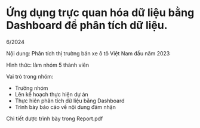 # Ứng dụng trực quan hóa dữ liệu bằng Dashboard để phân tích dữ liệu.

6/2024

Nội dung: Phân tích thị trường bán xe ô tô Việt Nam đầu năm 2023

Hình thức: làm nhóm 5 thành viên

Vai trò trong nhóm:
- Trưởng nhóm
- Lên kế hoạch thực hiện dự án
- Thực hiên phân tích dữ liệu bằng Dashboard
- Trình bày báo cáo về nội dung đảm nhận

Chi tiết được trình bày trong Report.pdf
